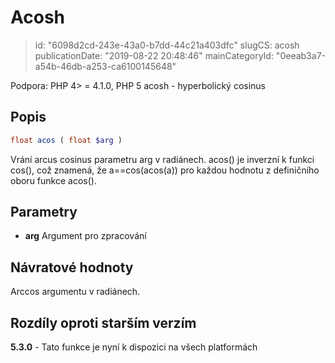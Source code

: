 Acosh
=====

> id: "6098d2cd-243e-43a0-b7dd-44c21a403dfc"
> slugCS: acosh
> publicationDate: "2019-08-22 20:48:46"
> mainCategoryId: "0eeab3a7-a54b-46db-a253-ca6100145648"

Podpora: PHP 4> = 4.1.0, PHP 5
acosh - hyperbolický cosinus

Popis
--------------------------

```php
float acos ( float $arg )
```


Vrání arcus cosinus parametru arg v radiánech. acos() je inverzní k funkci cos(), což znamená, že a==cos(acos(a)) pro každou hodnotu z definičního oboru funkce acos().

Parametry
--------------------------

- **arg**
Argument pro zpracování

Návratové hodnoty
--------------------------

Arccos argumentu v radiánech.

Rozdíly oproti starším verzím
--------------------------

**5.3.0** - Tato funkce je nyní k dispozici na všech platformách
